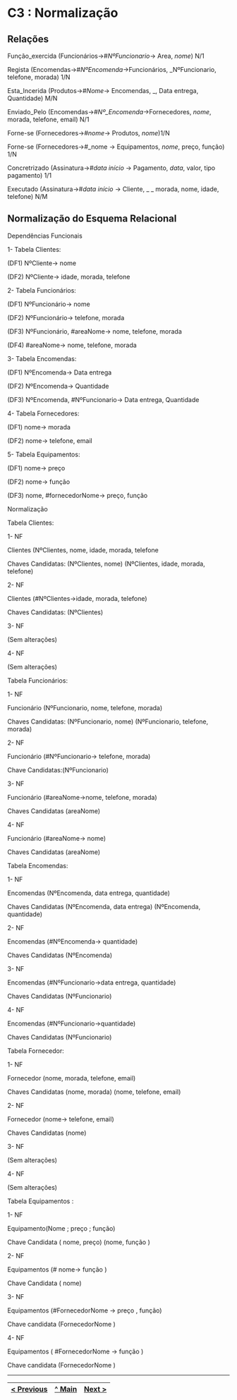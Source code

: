 # C3 : Normalização

## Relações
Função_exercida (Funcionários→#_NºFuncionario_→ Area, _nome_) N/1

Regista (Encomendas→#_NºEncomenda_→Funcionários, _NºFuncionario, telefone, morada) 1/N

Esta_Incerida (Produtos→#_Nome_→ Encomendas, _, Data entrega, Quantidade) M/N

Enviado_Pelo (Encomendas→#_Nº_Encomenda_→Fornecedores, _nome_, morada, telefone, email) N/1

Forne-se (Fornecedores→#_nome_→ Produtos, _nome_)1/N

Forne-se (Fornecedores→#_nome → Equipamentos, _nome_, preço, função) 1/N

Concretrizado (Assinatura→#_data início_ → Pagamento, _data_, valor, tipo pagamento) 1/1

Executado (Assinatura→#_data início_ → Cliente, _ _ morada, nome, idade, telefone) N/M

## Normalização do Esquema Relacional
Dependências Funcionais

1- Tabela Clientes:

(DF1) NºCliente→ nome

(DF2) NºCliente→ idade, morada, telefone

2- Tabela Funcionários:

(DF1) NºFuncionário→ nome

(DF2) NºFuncionário→ telefone, morada

(DF3) NºFuncionário, #areaNome→ nome, telefone, morada

(DF4) #areaNome→ nome, telefone, morada

3- Tabela Encomendas:

(DF1) NºEncomenda→ Data entrega

(DF2) NºEncomenda→ Quantidade

(DF3) NºEncomenda, #NºFuncionario→ Data entrega, Quantidade

4- Tabela Fornecedores:

(DF1) nome→ morada

(DF2) nome→ telefone, email

5- Tabela Equipamentos:

(DF1) nome→ preço

(DF2) nome→ função

(DF3) nome, #fornecedorNome→ preço, função

Normalização

Tabela Clientes:

1- NF

Clientes (NºClientes, nome, idade, morada, telefone

Chaves Candidatas: (NºClientes, nome) (NºClientes, idade, morada, telefone)

2- NF

Clientes (#NºClientes→idade, morada, telefone)

Chaves Candidatas: (NºClientes)

3- NF

(Sem alterações)

4- NF

(Sem alterações)

Tabela Funcionários:

1- NF

Funcionário (NºFuncionario, nome, telefone, morada)

Chaves Candidatas: (NºFuncionario, nome) (NºFuncionario, telefone, morada)

2- NF

Funcionário (#NºFuncionario→ telefone, morada)

Chave Candidatas:(NºFuncionario)

3- NF

Funcionário (#areaNome→nome, telefone, morada)

Chaves Candidatas (areaNome)

4- NF

Funcionário (#areaNome→ nome)

Chaves Candidatas (areaNome)

Tabela Encomendas:

1- NF

Encomendas (NºEncomenda, data entrega, quantidade)

Chaves Candidatas (NºEncomenda, data entrega) (NºEncomenda, quantidade)

2- NF

Encomendas (#NºEncomenda→ quantidade)

Chaves Candidatas (NºEncomenda)

3- NF

Encomendas (#NºFuncionario→data entrega, quantidade)

Chaves Candidatas (NºFuncionario)

4- NF

Encomendas (#NºFuncionario→quantidade)

Chaves Candidatas (NºFuncionario)

Tabela Fornecedor:

1- NF

Fornecedor (nome, morada, telefone, email)

Chaves Candidatas (nome, morada) (nome, telefone, email)

2- NF

Fornecedor (nome→ telefone, email)

Chaves Candidatas (nome)

3- NF

(Sem alterações)

4- NF

(Sem alterações)

Tabela  Equipamentos :

1-	NF 

Equipamento(Nome ; preço ; função)

Chave Candidata ( nome, preço) (nome, função )

2-	NF 

Equipamentos (# nome→  função )

Chave Candidata ( nome) 

3-	NF

Equipamentos (#FornecedorNome → preço , função)

Chave candidata (FornecedorNome  )

4-	NF

Equipamentos ( #FornecedorNome → função )

Chave candidata (FornecedorNome  )


---
[< Previous](rebd02.md) | [^ Main](https://github.com/exemploTrabalho/reportSIBD/) | [Next >](rebd04.md)
:--- | :---: | ---: 
